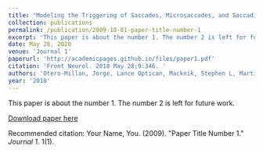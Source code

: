 ```yaml
---
title: "Modeling the Triggering of Saccades, Microsaccades, and Saccadic Intrusions."
collection: publications
permalink: /publication/2009-10-01-paper-title-number-1
excerpt: 'This paper is about the number 1. The number 2 is left for future work.'
date: May 28, 2020
venue: 'Journal 1'
paperurl: 'http://academicpages.github.io/files/paper1.pdf'
citation: 'Front Neurol. 2018 May 28;9:346. '
authors: 'Otero-Millan, Jorge, Lance Optican, Macknik, Stephen L, Martinez-Conde, Susana'
year: '2018'
---
```

This paper is about the number 1. The number 2 is left for future work.

[Download paper here](http://academicpages.github.io/files/paper1.pdf)

Recommended citation: Your Name, You. (2009). "Paper Title Number 1." <i>Journal 1</i>. 1(1).
